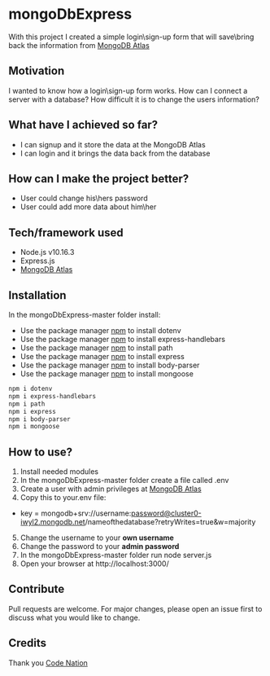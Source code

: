 # mongoDbExpress
With this project I created a simple login\sign-up form that will save\bring back the information from [MongoDB Atlas](https://www.mongodb.com/cloud/atlas)

## Motivation
I wanted to know how a login\sign-up form works. How can I connect a server with a database? How difficult it is to change the users information?

## What have I achieved so far?
* I can signup and it store the data at the MongoDB Atlas
* I can login and it brings the data back from the database

## How can I make the project better?
* User could change his\hers password
* User could add more data about him\her


## Tech/framework used
* Node.js v10.16.3
* Express.js
* [MongoDB Atlas](https://www.mongodb.com/cloud/atlas)


## Installation
In the mongoDbExpress-master folder install:

* Use the package manager [npm](https://www.npmjs.com/package/dotenv) to install dotenv
* Use the package manager [npm](https://www.npmjs.com/package/express-handlebars) to install express-handlebars
* Use the package manager [npm](https://www.npmjs.com/package/path) to install path
* Use the package manager [npm](https://www.npmjs.com/package/express) to install express
* Use the package manager [npm](https://www.npmjs.com/package/body-parser) to install body-parser
* Use the package manager [npm](https://www.npmjs.com/package/mongoose) to install mongoose


```bash
npm i dotenv
npm i express-handlebars
npm i path
npm i express
npm i body-parser
npm i mongoose
```

## How to use?
1. Install needed modules
2. In the mongoDbExpress-master folder create a file called .env
3. Create a user with admin privileges at [MongoDB Atlas](https://www.mongodb.com/cloud/atlas)
4. Copy this to your.env file:
* key = mongodb+srv://username:password@cluster0-iwyl2.mongodb.net/nameofthedatabase?retryWrites=true&w=majority
5. Change the username to your **own username**
6. Change the password to your **admin password**
7. In the mongoDbExpress-master folder run node server.js
8. Open your browser at http://localhost:3000/

## Contribute
Pull requests are welcome. For major changes, please open an issue first to discuss what you would like to change.


## Credits
Thank you [Code Nation](https://wearecodenation.com/)
